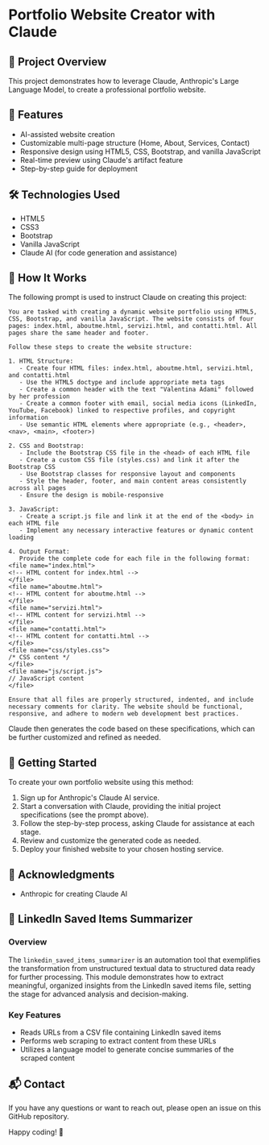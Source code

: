# Portfolio Website Creator with Claude

## 🌟 Project Overview

This project demonstrates how to leverage Claude, Anthropic's Large Language Model, to create a professional portfolio website. 

## 🚀 Features

- AI-assisted website creation
- Customizable multi-page structure (Home, About, Services, Contact)
- Responsive design using HTML5, CSS, Bootstrap, and vanilla JavaScript
- Real-time preview using Claude's artifact feature
- Step-by-step guide for deployment

## 🛠️ Technologies Used

- HTML5
- CSS3
- Bootstrap
- Vanilla JavaScript
- Claude AI (for code generation and assistance)

## 📘 How It Works

The following prompt is used to instruct Claude on creating this project:

```
You are tasked with creating a dynamic website portfolio using HTML5, CSS, Bootstrap, and vanilla JavaScript. The website consists of four pages: index.html, aboutme.html, servizi.html, and contatti.html. All pages share the same header and footer.

Follow these steps to create the website structure:

1. HTML Structure:
   - Create four HTML files: index.html, aboutme.html, servizi.html, and contatti.html
   - Use the HTML5 doctype and include appropriate meta tags
   - Create a common header with the text "Valentina Adami" followed by her profession
   - Create a common footer with email, social media icons (LinkedIn, YouTube, Facebook) linked to respective profiles, and copyright information
   - Use semantic HTML elements where appropriate (e.g., <header>, <nav>, <main>, <footer>)

2. CSS and Bootstrap:
   - Include the Bootstrap CSS file in the <head> of each HTML file
   - Create a custom CSS file (styles.css) and link it after the Bootstrap CSS
   - Use Bootstrap classes for responsive layout and components
   - Style the header, footer, and main content areas consistently across all pages
   - Ensure the design is mobile-responsive

3. JavaScript:
   - Create a script.js file and link it at the end of the <body> in each HTML file
   - Implement any necessary interactive features or dynamic content loading

4. Output Format:
   Provide the complete code for each file in the following format:
<file name="index.html">
<!-- HTML content for index.html -->
</file>
<file name="aboutme.html">
<!-- HTML content for aboutme.html -->
</file>
<file name="servizi.html">
<!-- HTML content for servizi.html -->
</file>
<file name="contatti.html">
<!-- HTML content for contatti.html -->
</file>
<file name="css/styles.css">
/* CSS content */
</file>
<file name="js/script.js">
// JavaScript content
</file>

Ensure that all files are properly structured, indented, and include necessary comments for clarity. The website should be functional, responsive, and adhere to modern web development best practices.
```

Claude then generates the code based on these specifications, which can be further customized and refined as needed.

## 🏁 Getting Started

To create your own portfolio website using this method:

1. Sign up for Anthropic's Claude AI service.
2. Start a conversation with Claude, providing the initial project specifications (see the prompt above).
3. Follow the step-by-step process, asking Claude for assistance at each stage.
4. Review and customize the generated code as needed.
5. Deploy your finished website to your chosen hosting service.


## 🙏 Acknowledgments

- Anthropic for creating Claude AI
  
## 🔗 LinkedIn Saved Items Summarizer

### Overview
The `linkedin_saved_items_summarizer` is an automation tool that exemplifies the transformation from unstructured textual data to structured data ready for further processing. This module demonstrates how to extract meaningful, organized insights from the LinkedIn saved items file, setting the stage for advanced analysis and decision-making.

### Key Features
- Reads URLs from a CSV file containing LinkedIn saved items
- Performs web scraping to extract content from these URLs
- Utilizes a language model to generate concise summaries of the scraped content


## 📬 Contact

If you have any questions or want to reach out, please open an issue on this GitHub repository.

Happy coding! 🎉
